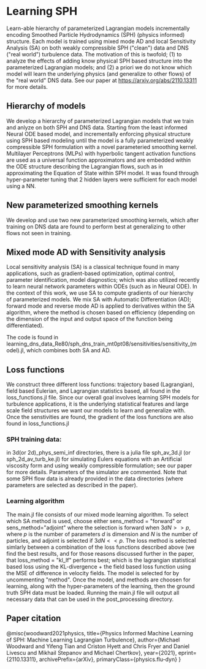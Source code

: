 # Learning SPH
Learn-able hierarchy of parameterized Lagrangian models incrementally encoding Smoothed Particle Hydrodynamics (SPH) (physics informed) structure. Each model is trained using mixed mode AD and local Sensitivity Analysis (SA) on both weakly compressible SPH ("clean") data and DNS ("real world") turbulence data. The motivation of this is twofold; (1) to analyze the effects of adding know physical SPH based structure into the parameterized Lagrangian models; and (2) a priori we do not know which model will learn the underlying physics (and generalize to other flows) of the "real world" DNS data. See our paper at https://arxiv.org/abs/2110.13311 for more details. 

## Hierarchy of models

We develop a hierarchy of parameterized Lagrangian models that we train and anlyze on both SPH and DNS data. Starting from the least informed Neural ODE based model, and incrementally enforcing physical structure using SPH based modeling until the model is a fully parameterized weakly compressible SPH formulation with a novel parameteried smoothing kernel. Multilayer Perceptrons (MLPs) with hyperbolic tangent activation functions are used as a universal function approximators and are embedded within the ODE structure describing the Lagrangian flows, such as in approximating the Equation of State within SPH model. It was found through hyper-parameter tuning that 2 hidden layers were sufficient for each model using a NN. 

## New parameterized smoothing kernels
We develop and use two new parameterized smoothing kernels, which after training on DNS data are found to perform best at generalizing to other flows not seen in training. 

## Mixed mode AD with Sensitivity analysis
Local sensitivity analysis (SA) is a classical technique found in many applications, such as gradient-based optimization, optimal control, parameter identification, model diagnostics; which was also utilized recently to  learn neural network parameters within ODEs (such as in Neural ODE). In the context of this work, we use SA to compute gradients of our hierarchy of parameterized models. We mix SA with Automatic Differentiation (AD);  forward mode and reverse mode AD is applied to derivatives within the SA algorithm, where the method is chosen based on efficiency (depending on the dimension of the input and output space of the function being differentiated).

The code is found in learning_dns_data_Re80/sph_dns_train_mt0pt08/sensitivities/sensitivity_(model).jl, which combines both SA and AD. 

## Loss functions
We construct three different loss functions: trajectory based (Lagrangian), field based Eulerian, and Lagrangian statistics based, all found in the loss_functions.jl file. Since our overall goal involves learning SPH models for turbulence applications, it is the underlying statistical features and large scale field structures we want our models to learn and generalize with. Once the senstivities are found, the gradient of the loss functions are also found in loss_functions.jl 



### SPH training data: 
in 3d(or 2d)_phys_semi_inf directories, there is a julia file sph_av_3d.jl (or sph_2d_av_turb_ke.jl) for simulating Eulers equations with an Artificial viscosity form and using weakly compressible formulation; see our paper for more details. Parameters of the simulator are commented. Note that some SPH flow data is already provided in the data directories (where parameters are selected as described in the paper). 

### Learning algorithm
The main.jl file consists of our mixed mode learning algorithm. To select which SA method is used, choose either sens_method = "forward" or sens_method="adjoint" where the selection is forward when $3dN >> p$, where $p$ is the number of parameters $d$ is dimension and $N$ is the number of particles, and adjoint is selected if $3dN << p$. The loss method is selected simlarly between a combination of the loss functions described above (we find the best results, and for those reasons discussed further in the paper, that loss_method = "kl_lf" performs best; which is the lagrangian statistical based loss using the KL-divergence + the field based loss function using the MSE of difference in velocity fields. The model is selected for by uncommenting "method". Once the model, and methods are choosen for learning, along with the hyper-parameters of the learning, then the ground truth SPH data must be loaded. Running the main.jl file will output all necessary data that can be used in the post_processing directory.

## Paper citation

@misc{woodward2021physics,
      title={Physics Informed Machine Learning of SPH: Machine Learning Lagrangian Turbulence}, 
      author={Michael Woodward and Yifeng Tian and Criston Hyett and Chris Fryer and Daniel Livescu and Mikhail Stepanov and Michael Chertkov},
      year={2021},
      eprint={2110.13311},
      archivePrefix={arXiv},
      primaryClass={physics.flu-dyn}
}
